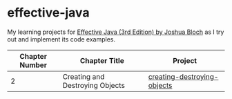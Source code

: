 # effective-java

My learning projects
for [Effective Java (3rd Edition) by Joshua Bloch](https://www.amazon.com/Effective-Java-Joshua-Bloch/dp/0134685997) as
I try out and implement
its code examples.

| Chapter Number | Chapter Title                   | Project                                                    |
|----------------|---------------------------------|------------------------------------------------------------|
| 2              | Creating and Destroying Objects | [creating-destroying-objects](creating-destroying-objects) |
